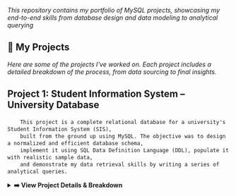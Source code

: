 <p align="center">

*This repository contains my portfolio of MySQL projects, showcasing my end-to-end skills from database design and data modeling to analytical querying*

## 🚀 My Projects  
*Here are some of the projects I've worked on. Each project includes a detailed breakdown of the process, from data sourcing to final insights.*

   ## Project 1: Student Information System – University Database
        This project is a complete relational database for a university's Student Information System (SIS), 
        built from the ground up using MySQL. The objective was to design a normalized and efficient database schema,
        implement it using SQL Data Definition Language (DDL), populate it with realistic sample data, 
        and demonstrate my data retrieval skills by writing a series of analytical queries.
 <details>
  <summary><strong>➡️ View Project Details & Breakdown</strong></summary>
    <br>
    
   **ERD Diagram** ![**ERD Diagram**](https://github.com/antonjeeva5/MySQL-Projects/blob/main/Student%20Information%20System%20ERD.png)
   ---
## 1. Introduction & Project Objective

This project is a complete relational database for a university's Student Information System (SIS), built from the ground up using MySQL. The objective was to design a normalized and efficient database schema, implement it using SQL Data Definition Language (DDL), populate it with realistic sample data, and demonstrate data retrieval skills by writing a series of analytical queries.

This project showcases the ability to:
- Translate requirements into a logical and physical database design.
- Write clean, well-structured SQL code.
- Understand and implement relational concepts like primary keys, foreign keys, and normalization.
- Query a database to extract meaningful insights.
---   
## 2. Database Schema & Design (The ERD)
* Students: Individuals enrolled in the institution, with attributes like student ID, name, date of birth, email, and phone number.
* Instructors: Faculty members who teach courses, identified by instructor ID, name, and email.
* Courses: Academic subjects offered, each with a unique course ID, name, description, credits, and a reference to the instructor teaching it.
* Enrollments: A junction entity that records which students are enrolled in which courses, including enrollment date and grade. This table uses foreign keys to link students and courses, modeling a many-to-many relationship

   Relationships :
     * A student can enroll in multiple courses, and a course can have multiple students (many-to-many, implemented via the Enrollments table).
     * Each course is taught by one instructor (one-to-many from Instructor to Course).


   
